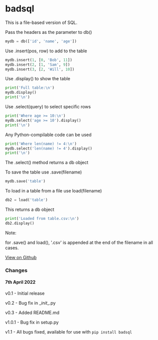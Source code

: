 # badsql
This is a file-based version of SQL.



Pass the headers as the parameter to db()

```python
mydb = db(['id', 'name', 'age'])
```

Use .insert(pos, row) to add to the table

```python
mydb.insert(1, [0, 'Bob', 11])
mydb.insert(2, [1, 'Sam', 9])
mydb.insert(3, [2, 'Will', 10])
```

Use .display() to show the table

```python
print('Full table:\n')
mydb.display()
print('\n')
```

Use .select(query) to select specific rows

```python
print('Where age >= 10:\n')
mydb.select('age >= 10').display()
print('\n')
```

Any Python-compilable code can be used

```python
print('Where len(name) != 4:\n')
mydb.select('len(name) != 4').display()
print('\n')
```

The .select() method returns a db object

To save the table use .save(filename)

```python
mydb.save('table')
```

To load in a table from a file use load(filename)

```python
db2 = load('table')
```

This returns a db object

```python
print('Loaded from table.csv:\n')
db2.display()
```

Note:

for .save() and load(), '.csv' is appended at the end of the filename in all cases.

[View on Github](https://github.com/nayakrujul/badsql)

### Changes

#### 7th April 2022

v0.1 - Initial release

v0.2 - Bug fix in \__init__.py

v0.3 - Added README.md

v1.0.1 - Bug fix in setup.py

v1.1 - All bugs fixed, available for use with `pip install badsql`

